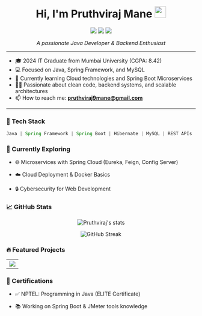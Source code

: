 <h1 align="center">
  Hi, I'm Pruthviraj Mane
  <img src="https://media.giphy.com/media/hvRJCLFzcasrR4ia7z/giphy.gif" width="30px"/>
</h1>

<p align="center">
  <img src="https://img.icons8.com/color/48/000000/java-coffee-cup-logo--v1.gif"/>
  <img src="https://img.icons8.com/color/48/000000/spring-logo.png"/>
  <img src="https://img.icons8.com/external-tal-revivo-color-tal-revivo/48/null/external-mysql-an-open-source-relational-database-management-system-logo-color-tal-revivo.png"/>
</p>
<p align="center">
  <i>A passionate Java Developer & Backend Enthusiast</i>
</p>

---

- 🎓 2024 IT Graduate from Mumbai University (CGPA: 8.42)
- 💻 Focused on Java, Spring Framework, and MySQL
- 🌱 Currently learning Cloud technologies and Spring Boot Microservices
- 👨‍💻 Passionate about clean code, backend systems, and scalable architectures
- 📫 How to reach me: **pruthviraj9mane@gmail.com**

---

### 🚀 Tech Stack

```java
Java | Spring Framework | Spring Boot | Hibernate | MySQL | REST APIs | JSP | HTML | CSS | Git | IntelliJ IDEA
```
### 📘 Currently Exploring
- 🌐 Microservices with Spring Cloud (Eureka, Feign, Config Server)

- ☁️ Cloud Deployment & Docker Basics

- 🔒 Cybersecurity for Web Development

### 📈 GitHub Stats
<p align="center"> <img src="https://github-readme-stats.vercel.app/api?username=Pruthviraj89&show_icons=true&theme=radical" alt="Pruthviraj's stats"/> </p> <p align="center"> <img src="https://github-readme-streak-stats.herokuapp.com/?user=Pruthviraj89&theme=radical" alt="GitHub Streak"/> </p>

### 🔥 Featured Projects

<table>
  <tr>
    <td><a href="https://github.com/Pruthviraj89/Yoga-Booking-Website"><img src="https://github-readme-stats.vercel.app/api/pin/?username=Pruthviraj89&repo=Yoga-Booking-Website&theme=radical" /></a></td>
  </tr>
</table>

### 📜 Certifications
- ✅ NPTEL: Programming in Java (ELITE Certificate)

- 📚 Working on Spring Boot & JMeter tools knowledge





